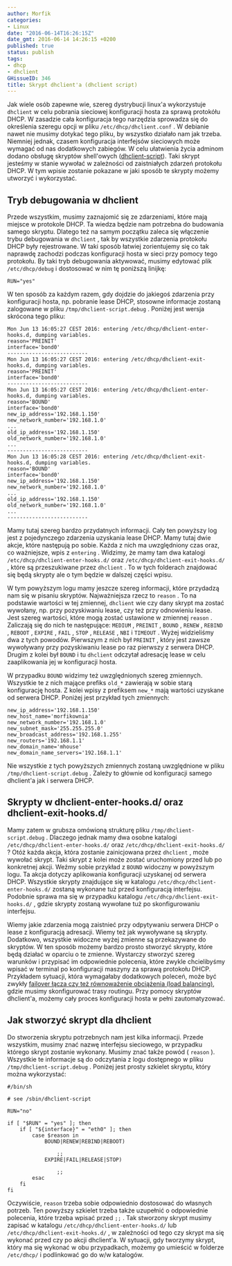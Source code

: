```yaml
---
author: Morfik
categories:
- Linux
date: "2016-06-14T16:26:15Z"
date_gmt: 2016-06-14 14:26:15 +0200
published: true
status: publish
tags:
- dhcp
- dhclient
GHissueID: 346
title: Skrypt dhclient'a (dhclient script)
---
```


Jak wiele osób zapewne wie, szereg dystrybucji linux'a wykorzystuje `dhclient` w celu pobrania
sieciowej konfiguracji hosta za sprawą protokółu DHCP. W zasadzie cała konfiguracja tego narzędzia
sprowadza się do określenia szeregu opcji w pliku `/etc/dhcp/dhclient.conf` . W debianie nawet nie
musimy dotykać tego pliku, by wszystko działało nam jak trzeba. Niemniej jednak, czasem konfiguracja
interfejsów sieciowych może wymagać od nas dodatkowych zabiegów. W celu ułatwienia życia adminom
dodano obsługę skryptów shell'owych ([dhclient-script][1]). Taki skrypt jesteśmy w stanie wywołać w
zależności od zaistniałych zdarzeń protokołu DHCP. W tym wpisie zostanie pokazane w jaki sposób te
skrypty możemy utworzyć i wykorzystać.

<!--more-->
## Tryb debugowania w dhclient

Przede wszystkim, musimy zaznajomić się ze zdarzeniami, które mają miejsce w protokole DHCP. Ta
wiedza będzie nam potrzebna do budowania samego skryptu. Dlatego też na samym początku zaleca się
włączenie trybu debugowania w `dhclient` , tak by wszystkie zdarzenia protokołu DHCP były
rejestrowane. W taki sposób łatwiej zorientujemy się co tak naprawdę zachodzi podczas konfiguracji
hosta w sieci przy pomocy tego protokołu. By taki tryb debugowania aktywować, musimy edytować plik
`/etc/dhcp/debug` i dostosować w nim tę poniższą linijkę:

    RUN="yes"

W ten sposób za każdym razem, gdy dojdzie do jakiegoś zdarzenia przy konfiguracji hosta, np.
pobranie lease DHCP, stosowne informacje zostaną zalogowane w pliku `/tmp/dhclient-script.debug` .
Poniżej jest wersja skrócona tego pliku:

    Mon Jun 13 16:05:27 CEST 2016: entering /etc/dhcp/dhclient-enter-hooks.d, dumping variables.
    reason='PREINIT'
    interface='bond0'
    --------------------------
    Mon Jun 13 16:05:27 CEST 2016: entering /etc/dhcp/dhclient-exit-hooks.d, dumping variables.
    reason='PREINIT'
    interface='bond0'
    --------------------------
    Mon Jun 13 16:05:27 CEST 2016: entering /etc/dhcp/dhclient-enter-hooks.d, dumping variables.
    reason='BOUND'
    interface='bond0'
    new_ip_address='192.168.1.150'
    new_network_number='192.168.1.0'
    ...
    old_ip_address='192.168.1.150'
    old_network_number='192.168.1.0'
    ...
    --------------------------
    Mon Jun 13 16:05:28 CEST 2016: entering /etc/dhcp/dhclient-exit-hooks.d, dumping variables.
    reason='BOUND'
    interface='bond0'
    new_ip_address='192.168.1.150'
    new_network_number='192.168.1.0'
    ...
    old_ip_address='192.168.1.150'
    old_network_number='192.168.1.0'
    ...
    --------------------------

Mamy tutaj szereg bardzo przydatnych informacji. Cały ten powyższy log jest z pojedynczego zdarzenia
uzyskania lease DHCP. Mamy tutaj dwie akcje, które następują po sobie. Każda z nich ma uwzględniony
czas oraz, co ważniejsze, wpis z `entering` . Widzimy, że mamy tam dwa katalogi
`/etc/dhcp/dhclient-enter-hooks.d/` oraz `/etc/dhcp/dhclient-exit-hooks.d/` , które są przeszukiwane
przez `dhclient` . To w tych folderach znajdować się będą skrypty ale o tym będzie w dalszej części
wpisu.

W tym powyższym logu mamy jeszcze szereg informacji, które przydadzą nam się w pisaniu skryptów.
Najważniejsza rzecz to `reason` . To na podstawie wartości w tej zmiennej, `dhclient` wie czy dany
skrypt ma zostać wywołany, np. przy pozyskiwaniu lease, czy też przy odnowieniu lease. Jest szereg
wartości, które mogą zostać ustawione w zmiennej `reason` . Zaliczają się do nich te następujące:
`MEDIUM` , `PREINIT` , `BOUND` , `RENEW` , `REBIND` , `REBOOT` , `EXPIRE` , `FAIL` , `STOP` ,
`RELEASE` , `NBI` i `TIMEOUT` . Wyżej widzieliśmy dwa z tych powodów. Pierwszym z nich był
`PREINIT` , który jest zawsze wywoływany przy pozyskiwaniu lease po raz pierwszy z serwera DHCP.
Drugim z kolei był `BOUND` i tu `dhclient` odczytał adresację lease w celu zaaplikowania jej w
konfiguracji hosta.

W przypadku `BOUND` widzimy też uwzględnionych szereg zmiennych. Wszystkie te z nich mające prefiks
`old_*` zawierają w sobie starą konfigurację hosta. Z kolei wpisy z prefiksem `new_*` mają wartości
uzyskane od serwera DHCP. Poniżej jest przykład tych zmiennych:

    new_ip_address='192.168.1.150'
    new_host_name='morfikownia'
    new_network_number='192.168.1.0'
    new_subnet_mask='255.255.255.0'
    new_broadcast_address='192.168.1.255'
    new_routers='192.168.1.1'
    new_domain_name='mhouse'
    new_domain_name_servers='192.168.1.1'

Nie wszystkie z tych powyższych zmiennych zostaną uwzględnione w pliku
`/tmp/dhclient-script.debug` . Zależy to głównie od konfiguracji samego dhclient'a jak i serwera
DHCP.

## Skrypty w dhclient-enter-hooks.d/ oraz dhclient-exit-hooks.d/

Mamy zatem w grubsza omówioną strukturę pliku `/tmp/dhclient-script.debug` . Dlaczego jednak mamy
dwa osobne katalogi `/etc/dhcp/dhclient-enter-hooks.d/` oraz `/etc/dhcp/dhclient-exit-hooks.d/` ?
Otóż każda akcja, która zostanie zainicjowana przez `dhclient` , może wywołać skrypt. Taki skrypt z
kolei może zostać uruchomiony przed lub po konkretnej akcji. Weźmy sobie przykład z `BOUND` widoczny
w powyższym logu. Ta akcja dotyczy aplikowania konfiguracji uzyskanej od serwera DHCP. Wszystkie
skrypty znajdujące się w katalogu `/etc/dhcp/dhclient-enter-hooks.d/` zostaną wykonane tuż przed
konfiguracją interfejsu. Podobnie sprawa ma się w przypadku katalogu
`/etc/dhcp/dhclient-exit-hooks.d/` , gdzie skrypty zostaną wywołane tuż po skonfigurowaniu
interfejsu.

Wiemy jakie zdarzenia mogą zaistnieć przy odpytywaniu serwera DHCP o lease z konfiguracją adresacji.
Wiemy też jak wywoływane są skrypty. Dodatkowo, wszystkie widoczne wyżej zmienne są przekazywane do
skryptów. W ten sposób możemy bardzo prosto stworzyć skrypty, które będą działać w oparciu o te
zmienne. Wystarczy stworzyć szereg warunków i przypisać im odpowiednie polecenia, które zwykle
chcielibyśmy wpisać w terminal po konfiguracji maszyny za sprawą protokołu DHCP. Przykładem
sytuacji, która wymagałaby dodatkowych poleceń, może być zwykły [failover łącza czy też równoważenie
obciążenia (load balancing)][2], gdzie musimy skonfigurować trasy routingu. Przy pomocy skryptów
dhclient'a, możemy cały proces konfiguracji hosta w pełni zautomatyzować.

## Jak stworzyć skrypt dla dhclient

Do stworzenia skryptu potrzebnych nam jest kilka informacji. Przede wszystkim, musimy znać nazwę
interfejsu sieciowego, w przypadku którego skrypt zostanie wykonany. Musimy znać także powód (
`reason` ). Wszystkie te informacje są do odczytania z logu dostępnego w pliku
`/tmp/dhclient-script.debug` . Poniżej jest prosty szkielet skryptu, który można wykorzystać:

    #/bin/sh

    # see /sbin/dhclient-script

    RUN="no"

    if [ "$RUN" = "yes" ]; then
        if [ "${interface}" = "eth0" ]; then
            case $reason in
                BOUND|RENEW|REBIND|REBOOT)

                    ;;
                EXPIRE|FAIL|RELEASE|STOP)

                    ;;
            esac
        fi
    fi

Oczywiście, `reason` trzeba sobie odpowiednio dostosować do własnych potrzeb. Ten powyższy szkielet
trzeba także uzupełnić o odpowiednie polecenia, które trzeba wpisać przed `;;` . Tak stworzony
skrypt musimy zapisać w katalogu `/etc/dhcp/dhclient-enter-hooks.d/` lub
`/etc/dhcp/dhclient-exit-hooks.d/` , w zależności od tego czy skrypt ma się wykonać przed czy po
akcji dhclient'a. W sytuacji, gdy tworzymy skrypt, który ma się wykonać w obu przypadkach, możemy go
umieścić w folderze `/etc/dhcp/` i podlinkować go do w/w katalogów.


[1]: http://manpages.ubuntu.com/manpages/xenial/en/man8/dhclient-script.8.html
[2]: /post/rownowazenie-ruchu-lacz-kilku-isp-load-balancing/
